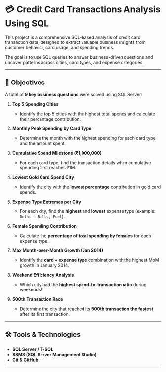 # 💳 Credit Card Transactions Analysis Using SQL

This project is a comprehensive SQL-based analysis of credit card transaction data, designed to extract valuable business insights from customer behavior, card usage, and spending trends.

The goal is to use SQL queries to answer business-driven questions and uncover patterns across cities, card types, and expense categories.

---

## 📌 Objectives

A total of **9 key business questions** were solved using SQL Server:

1. **Top 5 Spending Cities**  
   - Identify the top 5 cities with the highest total spends and calculate their percentage contribution.

2. **Monthly Peak Spending by Card Type**  
   - Determine the month with the highest spending for each card type and the amount spent.

3. **Cumulative Spend Milestone (₹1,000,000)**  
   - For each card type, find the transaction details when cumulative spending first reaches ₹1M.

4. **Lowest Gold Card Spend City**  
   - Identify the city with the **lowest percentage** contribution in gold card spends.

5. **Expense Type Extremes per City**  
   - For each city, find the **highest** and **lowest** expense type (example: `Delhi → Bills, Fuel`).

6. **Female Spending Contribution**  
   - Calculate the **percentage of total spending by females** for each expense type.

7. **Max Month-over-Month Growth (Jan 2014)**  
   - Identify the **card + expense type** combination with the highest MoM growth in January 2014.

8. **Weekend Efficiency Analysis**  
   - Which city had the **highest spend-to-transaction ratio** during weekends?

9. **500th Transaction Race**  
   - Determine the city that reached its **500th transaction the fastest** after its first transaction.

---

## 🛠️ Tools & Technologies
- **SQL Server / T-SQL**
- **SSMS (SQL Server Management Studio)**
- **Git & GitHub**

---


